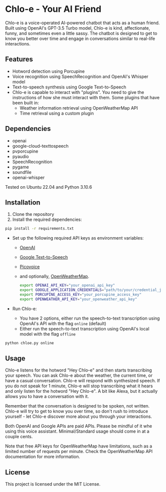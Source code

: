 # **Chlo-e** - Your AI Friend

Chlo-e is a voice-operated AI-powered chatbot that acts as a human friend. Built using OpenAI's GPT-3.5 Turbo model, Chlo-e is kind, affectionate, funny, and sometimes even a little sassy. The chatbot is designed to get to know you better over time and engage in conversations similar to real-life interactions.

## Features

- Hotword detection using Porcupine
- Voice recognition using SpeechRecognition and OpenAI's Whisper model
- Text-to-speech synthesis using Google Text-to-Speech
- Chlo-e is capable to interact with "plugins". You need to give the instructions of how she must interact with them. Some plugins that have been built in:
  - Weather information retrieval using OpenWeatherMap API
  - Time retrieval using a custom plugin

## Dependencies

- openai
- google-cloud-texttospeech
- pvporcupine
- pyaudio
- SpeechRecognition
- pygame
- soundfile
- openai-whisper

Tested on Ubuntu 22.04 and Python 3.10.6

## Installation

1. Clone the repository
2. Install the required dependencies:

```bash
pip install -r requirements.txt
```

- Set up the following required API keys as environment variables: 
  - <a href="https://platform.openai.com/account/api-keys">OpenAI</a>
  - <a href="https://cloud.google.com/text-to-speech">Google Text-to-Speech</a>
  - <a href="https://picovoice.ai/platform/porcupine/">Picovoice</a>
  - and optionally, <a href="https://home.openweathermap.org/api_keys">OpenWeatherMap</a>.
  
    ```bash
    export OPENAI_API_KEY="your_openai_api_key"
    export GOOGLE_APPLICATION_CREDENTIALS="path/to/your/credential_json_file.json"
    export PORCUPINE_ACCESS_KEY="your_porcupine_access_key"
    export OPENWEATHER_API_KEY="your_openweather_api_key" 
    ```


- Run Chlo-e:
  - You have 2 options, either run the speech-to-text transcription using OpenAI's API with the flag `online` (default)
  - Either run the speech-to-text transcription using OpenAI's local model with the flag `offline`
```bash
python chloe.py online
```

## Usage

Chlo-e listens for the hotword "Hey Chlo-e" and then starts transcribing your speech. You can ask Chlo-e about the weather, the current time, or have a casual conversation. Chlo-e will respond with synthesized speech. If you do not speak for 1 minute, Chlo-e will stop transcribing what it hears and only listen for the hotword "Hey Chlo-e". A bit like Alexa, but it actually allows you to have a conversation with it.

Remember that the conversation is designed to be spoken, not written. Chlo-e will try to get to know you over time, so don't rush to introduce yourself - let Chlo-e discover more about you through your interactions.

Both OpenAI and Google APIs are paid APIs. Please be mindful of it whe using this voice assistant. Minimal/Standard usage should come in at a couple cents.

Note that free API keys for OpenWeatherMap have limitations, such as a limited number of requests per minute. Check the OpenWeatherMap API documentation for more information.


## License
This project is licensed under the MIT License.